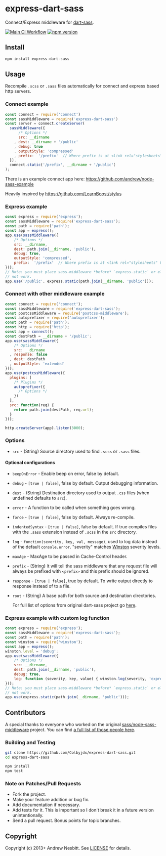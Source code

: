 # express-dart-sass

Connect/Express middleware for [dart-sass](https://github.com/sass/dart-sass).

[![Main CI Workflow](https://github.com/Colbyjdx/express-dart-sass/actions/workflows/ci.yml/badge.svg)](https://github.com/Colbyjdx/express-dart-sass/actions/workflows/ci.yml)
[![npm version](https://badge.fury.io/js/express-dart-sass.svg)](http://badge.fury.io/js/express-dart-sass)

## Install

```bash
npm install express-dart-sass
```

## Usage

Recompile `.scss` or `.sass` files automatically for connect and express based http servers.

### Connect example

```javascript
const connect = require('connect')
const sassMiddleware = require('express-dart-sass')
const server = connect.createServer(
  sassMiddleware({
      /* Options */
      src: __dirname
    , dest: __dirname + '/public'
    , debug: true
    , outputStyle: 'compressed'
    , prefix:  '/prefix'  // Where prefix is at <link rel="stylesheets" href="prefix/style.css"/>
  }),
  connect.static('/prefix', __dirname + '/public')
);
```

There is an example connect app here: <https://github.com/andrew/node-sass-example>

Heavily inspired by <https://github.com/LearnBoost/stylus>

### Express example

```javascript
const express = require('express');
const sassMiddleware = require('express-dart-sass');
const path = require('path');
const app = express();
app.use(sassMiddleware({
    /* Options */
    src: __dirname,
    dest: path.join(__dirname, 'public'),
    debug: true,
    outputStyle: 'compressed',
    prefix:  '/prefix'  // Where prefix is at <link rel="stylesheets" href="prefix/style.css"/>
}));
// Note: you must place sass-middleware *before* `express.static` or else it will
// not work.
app.use('/public', express.static(path.join(__dirname, 'public')));
```

### Connect with other middleware example

```javascript
const connect = require('connect');
const sassMiddleware = require('express-dart-sass');
const postcssMiddleware = require('postcss-middleware');
const autoprefixer = require('autoprefixer');
const path = require('path');
const http = require('http');
const app = connect();
const destPath = __dirname + '/public';
app.use(sassMiddleware({
    /* Options */
    src: __dirname
  , response: false
  , dest: destPath
  , outputStyle: 'extended'
}));
app.use(postcssMiddleware({
  plugins: [
    /* Plugins */
    autoprefixer({
      /* Options */
    })
  ],
  src: function(req) {
    return path.join(destPath, req.url);
  }
}));

http.createServer(app).listen(3000);
```

### Options

* `src`            - (String) Source directory used to find `.scss` or `.sass` files.

#### Optional configurations

* `beepOnError`    - Enable beep on error, false by default.
* `debug`          - `[true | false]`, false by default. Output debugging information.
* `dest`           - (String) Destination directory used to output `.css` files (when undefined defaults to `src`).
* `error`          - A function to be called when something goes wrong.
* `force`          - `[true | false]`, false by default. Always re-compile.
* `indentedSyntax` - `[true | false]`, false by default. If true compiles files with the `.sass` extension instead of `.scss` in the `src` directory.
* `log`            - `function(severity, key, val, message)`, used to log data instead of the default `console.error`. "severity" matches [Winston](https://www.npmjs.com/package/winston) severity levels.
* `maxAge`         - MaxAge to be passed in Cache-Control header.
* `prefix`         - (String) It will tell the sass middleware that any request file will always be prefixed with `<prefix>` and this prefix should be ignored.
* `response`       - `[true | false]`, true by default. To write output directly to response instead of to a file.
* `root`           - (String) A base path for both source and destination directories.

  For full list of options from original dart-sass project go [here](https://github.com/sass/dart-sass).

### Express example with custom log function

```javascript
const express = require('express');
const sassMiddleware = require('express-dart-sass');
const path = require('path');
const winston = require('winston');
const app = express();
winston.level = 'debug';
app.use(sassMiddleware({
    /* Options */
    src: __dirname,
    dest: path.join(__dirname, 'public'),
    debug: true,
    log: function (severity, key, value) { winston.log(severity, 'express-dart-sass   %s : %s', key, value); }
}));
// Note: you must place sass-middleware *before* `express.static` or else it will
// not work.
app.use(express.static(path.join(__dirname, 'public')));
```

## Contributors

A special thanks to everyone who worked on the original [sass/node-sass-middleware](https://github.com/sass/node-sass-middleware) project. You can find [a full list of those people here](https://github.com/sass/node-sass-middleware/graphs/contributors).

### Building and Testing

```sh
git clone https://github.com/Colbyjdx/express-dart-sass.git
cd express-dart-sass

npm install
npm test
```

### Note on Patches/Pull Requests

* Fork the project.
* Make your feature addition or bug fix.
* Add documentation if necessary.
* Add tests for it. This is important so I don't break it in a future version unintentionally.
* Send a pull request. Bonus points for topic branches.

## Copyright

Copyright (c) 2013+ Andrew Nesbitt. See [LICENSE](https://github.com/Colbyjdx/express-dart-sass/blob/master/LICENSE) for details.
